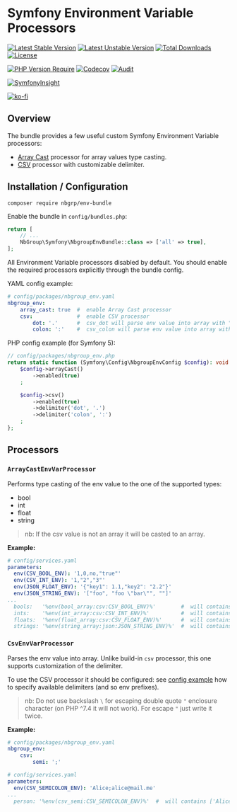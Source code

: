 # Symfony Environment Variable Processors

[![Latest Stable Version](http://poser.pugx.org/nbgrp/env-bundle/v)](https://packagist.org/packages/nbgrp/env-bundle)
[![Latest Unstable Version](http://poser.pugx.org/nbgrp/env-bundle/v/unstable)](https://packagist.org/packages/nbgrp/env-bundle)
[![Total Downloads](https://poser.pugx.org/nbgrp/env-bundle/downloads)](https://packagist.org/packages/nbgrp/env-bundle)
[![License](https://poser.pugx.org/nbgrp/env-bundle/license)](https://packagist.org/packages/nbgrp/env-bundle)

[![PHP Version Require](http://poser.pugx.org/nbgrp/env-bundle/require/php)](https://packagist.org/packages/nbgrp/env-bundle)
[![Codecov](https://codecov.io/gh/nbgrp/env-bundle/branch/1.x/graph/badge.svg?token=3D6RG66XXN)](https://codecov.io/gh/nbgrp/env-bundle)
[![Audit](https://github.com/nbgrp/env-bundle/actions/workflows/audit.yml/badge.svg)](https://github.com/nbgrp/env-bundle/actions/workflows/audit.yml)

[![SymfonyInsight](https://insight.symfony.com/projects/eaacf2fc-2729-4e18-9b1c-f8fbd7827a7a/small.svg)](https://insight.symfony.com/projects/eaacf2fc-2729-4e18-9b1c-f8fbd7827a7a)

[![ko-fi](https://ko-fi.com/img/githubbutton_sm.svg)](https://ko-fi.com/S6S073WSW)

## Overview

The bundle provides a few useful custom Symfony Environment Variable processors:
* [Array Cast](#arraycastenvvarprocessor) processor for array values type casting.
* [CSV](#csvenvvarprocessor) processor with customizable delimiter.

## Installation / Configuration

```
composer require nbgrp/env-bundle
```

Enable the bundle in `config/bundles.php`:
``` php
return [
    // ...
    NbGroup\Symfony\NbgroupEnvBundle::class => ['all' => true],
];
```

All Environment Variable processors disabled by default. You should enable the required processors explicitly through
the bundle config.

YAML config example:
```yaml
# config/packages/nbgroup_env.yaml
nbgroup_env:
    array_cast: true  #  enable Array Cast processor
    csv:              #  enable CSV processor
        dot: '.'      #  csv_dot will parse env value into array with "." as a separator
        colon: ':'    #  csv_colon will parse env value into array with ":" as a separator
```

PHP config example (for Symfony 5):
```php
// config/packages/nbgroup_env.php
return static function (Symfony\Config\NbgroupEnvConfig $config): void {
    $config->arrayCast()
        ->enabled(true)
    ;

    $config->csv()
        ->enabled(true)
        ->delimiter('dot', '.')
        ->delimiter('colon', ':')
    ;
};
```

## Processors

### `ArrayCastEnvVarProcessor`

Performs type casting of the env value to the one of the supported types:
* bool
* int
* float
* string

> nb: If the csv value is not an array it will be casted to an array.

**Example:**

```yaml
# config/services.yaml
parameters:
  env(CSV_BOOL_ENV): '1,0,no,"true"'
  env(CSV_INT_ENV): '1,"2","3"'
  env(JSON_FLOAT_ENV): '{"key1": 1.1,"key2": "2.2"}'
  env(JSON_STRING_ENV): '["foo", "foo \"bar\"", ""]'
...
  bools:   '%env(bool_array:csv:CSV_BOOL_ENV)%'        #  will contains [true, false, false, true]
  ints:    '%env(int_array:csv:CSV_INT_ENV)%'          #  will contains [1, 2, 3]
  floats:  '%env(float_array:csv:CSV_FLOAT_ENV)%'      #  will contains ['key1' => 1.1, 'key2' => 2.2]
  strings: '%env(string_array:json:JSON_STRING_ENV)%'  #  will contains ['foo', 'foo "bar"', '']
```

### `CsvEnvVarProcessor`

Parses the env value into array. Unlike build-in `csv` processor, this one supports customization of the delimiter.

To use the CSV processor it should be configured: see [config example](#installation--configuration) how to specify
available delimiters (and so env prefixes).

> nb: Do not use backslash ` \ ` for escaping double quote `"` enclosure character (on PHP ^7.4 it will not work).
> For escape `"` just write it twice.

**Example:**

```yaml
# config/packages/nbgroup_env.yaml
nbgroup_env:
    csv:
        semi: ';'

# config/services.yaml
parameters:
  env(CSV_SEMICOLON_ENV): 'Alice;alice@mail.me'
...
  person: '%env(csv_semi:CSV_SEMICOLON_ENV)%'  #  will contains ['Alice', 'alice@mail.me']
```
